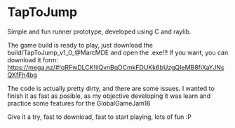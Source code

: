 # TapToJump
Simple and fun runner prototype, developed using C and raylib.

The game build is ready to play, just download the build/TapToJump_v1_0_@MarcMDE and open the .exe!!!
If you want, you can download it form: https://mega.nz/#!qRFwDLCK!ilQvnBqDCmkFDUKk6bUzgQIeMB8fiXaYJNsQXfFh4bg

The code is actually pretty dirty, and there are some issues. I wanted to finish it as fast as posible, as my
objective developing it was learn and practice some features for the GlobalGameJam16

Give it a try, fast to download, fast to start playing, lots of fun :P 

